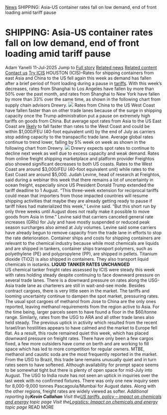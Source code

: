 [News](https://www.icis.com/explore/resources/news/) SHIPPING: Asia-US container rates fall on low demand, end of front loading amid tariff pause
# SHIPPING: Asia-US container rates fall on low demand, end of front loading amid tariff pause
Adam Yanelli
11-Jul-2025
Jump to
[Full story](https://www.icis.com/explore/resources/news/2025/07/11/11118648/shipping-asia-us-container-rates-fall-on-low-demand-end-of-front-loading-amid-tariff-pause/#full-story)
[Related news](https://www.icis.com/explore/resources/news/2025/07/11/11118648/shipping-asia-us-container-rates-fall-on-low-demand-end-of-front-loading-amid-tariff-pause/#related-articles)
[Related content](https://www.icis.com/explore/resources/news/2025/07/11/11118648/shipping-asia-us-container-rates-fall-on-low-demand-end-of-front-loading-amid-tariff-pause/#related-contents)
[Contact us](https://www.icis.com/explore/resources/news/2025/07/11/11118648/shipping-asia-us-container-rates-fall-on-low-demand-end-of-front-loading-amid-tariff-pause/#contact-us)
[Try ICIS](https://www.icis.com/explore/contact/try-icis-today/?intcmp=individual-news_try-icis)
HOUSTON (ICIS)–Rates for shipping containers from east Asia and China to the US fell again this week as demand has fallen after a brief period of front loading during a pause in [tariffs](https://subscriber.icis.com/intelligence/1e18c969-8ff1-4928-892e-72d2b8af9230). 
With this week’s decreases, rates from Shanghai to Los Angeles have fallen by more than 50% over the past month, and rates from Shanghai to New York have fallen by more than 33% over the same time, as shown in the following chart from supply chain advisors Drewry. 
![](https://www.icis.com/assets/getAsset.aspx?ItemID=1065918)
Rates from China to the US West Coast have fallen faster than on other trade lanes because of the surge in shipping capacity once the Trump administration put a pause on extremely high tariffs on goods from China. 
But average spot rates from Asia to the US East Coast are [likely](https://subscriber.icis.com/news/petchem/news-article-00111117968) to fall faster than rates to the West Coast and could be within $1,000/FEU (40-foot equivalent unit) by the end of July as carriers stop adding capacity to the transpacific trade lane. 
Average global rates continue to trend lower, falling by 5% week on week as shown in the following chart from Drewry. 
![](https://www.icis.com/assets/getAsset.aspx?ItemID=1065919)
Drewry expects spot rates to continue to decline next week as well due to excess capacity and weak demand. 
Rates from online freight shipping marketplace and platform provider Freightos also showed significant decreases to both US coasts. 
Rates to the West Coast are around $3,000/FEU (40-foot equivalent unit) while rates to the East Coast are around $5,000. 
Judah Levine, head of research at Freightos, said during a webinar this week that there remains a lot of uncertainty in ocean freight, especially since US President Donald Trump extended the tariff deadline to 1 August. 
“This three-week extension for reciprocal tariffs could mean that importers from those impacted countries will resume shipping activities that maybe they are already getting ready to pause if tariff hikes had materialized this week,” Levine said. “But this short run by only three weeks until August does not really make it possible to move goods from Asia in time.” 
Levine said that carriers canceled general rate increases (GRIs) for July and have mostly suspended or reduced peak season surcharges also aimed at July volumes. 
Levine said some carriers have already begun to remove capacity from the trade lane in efforts to stop the rate deterioration. 
Container ships and costs for shipping containers are relevant to the chemical industry because while most chemicals are liquids and are shipped in tankers, container ships transport polymers, such as polyethylene (PE) and polypropylene (PP), are shipped in pellets. Titanium dioxide (TiO2) is also shipped in containers. 
They also transport liquid chemicals in isotanks. 
**LIQUID TANKER RATES UNCHANGED**  
US chemical tanker freight rates assessed by ICIS were steady this week with rates holding steady despite continuing to face downward pressure on several trade lanes. 
There is a downward pressure on rates along the USG-Asia trade lane as charterers are still in wait-and-see mode. Besides contract cargoes, there is very little seen in the market. The tariffs and looming uncertainty continue to dampen the spot market, pressuring rates. 
The usual spot cargoes of methanol from Jose to China are the only ones reported, leaving methanol requirements from the region active to Asia. For the time being, larger parcels seem to have found a floor in the $60/tonne range. 
Similarly, rates from the USG to ARA and all other trade lanes also held steady. The previous uptick in activity which resulted from the recent Israel/Iran hostilities appears to have calmed and the market to Europe fell flat. As a result, this route remained quiet this week, which has placed downward pressure on freight rates. 
There have only been a few cargos fixed, a few more outsiders have come on berth and are working to fill space which has led to more competition for regular owners. MTBE, methanol and caustic soda are the most frequently reported in the market. 
From the USG to Brazil, this trade lane remains unusually quiet and in turn rates seem to have softened. Although availability for prompt space seems to be somewhat tight but there is plenty of open space for mid-July into August. 
The USG to India route has not seen an uptick in inquiries over the last week with no confirmed fixtures. There was only one new inquiry seen for 8,000-9,000 tonnes Pascagoula/Mumbai for August dates. Along with the other regions, freight rates are widely viewed as softer. 
_Additional reporting by**Kevin Callahan**_
_Visit the[US tariffs, policy – impact on chemicals and energy](https://nam11.safelinks.protection.outlook.com/?url=https%3A%2F%2Fsubscriber.icis.com%2Fintelligence%2F1e18c969-8ff1-4928-892e-72d2b8af9230&data=05%7C02%7CAdam.Yanelli%40Icis.com%7Cd3c2b3b92760478618cc08dd72a8b9c9%7C9274ee3f94254109a27f9fb15c10675d%7C0%7C0%7C638792791205040595%7CUnknown%7CTWFpbGZsb3d8eyJFbXB0eU1hcGkiOnRydWUsIlYiOiIwLjAuMDAwMCIsIlAiOiJXaW4zMiIsIkFOIjoiTWFpbCIsIldUIjoyfQ%3D%3D%7C0%7C%7C%7C&sdata=06Bd%2FV3qee0j1%2B0HX5c4bPDWOlJ8cwlZT0%2Bpus9S4To%3D&reserved=0) topic page_
_Visit the[Logistics: Impact on chemicals and energy](https://subscriber.icis.com/intelligence/73701837-5530-4e31-ac4e-646e203c3c48) topic page_
READ MORE